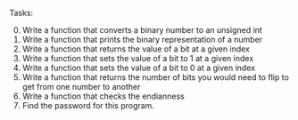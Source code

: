 Tasks:

0. Write a function that converts a binary number to an unsigned int
1. Write a function that prints the binary representation of a number
2. Write a function that returns the value of a bit at a given index
3. Write a function that sets the value of a bit to 1 at a given index
4. Write a function that sets the value of a bit to 0 at a given index
5. Write a function that returns the number of bits you would need to flip to get from one number to another
6. Write a function that checks the endianness
7. Find the password for this program.
